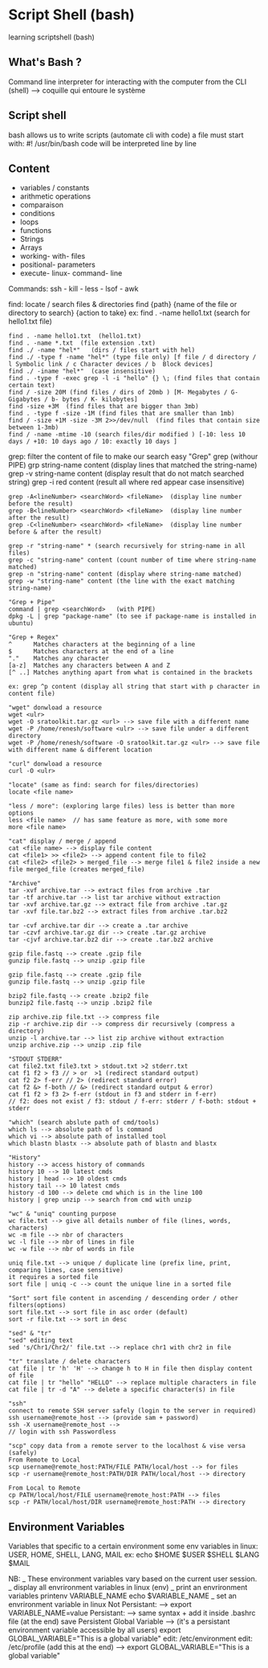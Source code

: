 # Script Shell (bash)

learning scriptshell (bash)

## What's Bash ?

Command line interpreter for interacting with the computer from the CLI (shell) --> coquille qui entoure le système

## Script shell

bash allows us to write scripts (automate cli with code)
a file must start with: #! /usr/bin/bash
code will be interpreted line by line

## Content

- variables / constants
- arithmetic operations
- comparaison
- conditions
- loops
- functions
- Strings
- Arrays
- working- with- files
- positional- parameters
- execute- linux- command- line

Commands:
ssh - kill - less - lsof - awk

find: locate / search files & directories
find {path} {name of the file or directory to search} {action to take}
ex: find . -name hello1.txt (search for hello1.txt file)

    find . -name hello1.txt  (hello1.txt)
    find . -name *.txt  (file extension .txt)
    find ./ -name "hel*"   (dirs / files start with hel)
    find ./ -type f -name "hel*" (type file only) [f file / d directory / l Symbolic link / c Character devices / b  Block devices]
    find ./ -iname "hel*"  (case insensitive)
    find . -type f -exec grep -l -i "hello" {} \; (find files that contain certain text)
    find / -size 20M (find files / dirs of 20mb ) [M- Megabytes / G- Gigabytes / b- bytes / K- kilobytes]
    find -size +3M  (find files that are bigger than 3mb)
    find . -type f -size -1M (find files that are smaller than 1mb)
    find / -size +1M -size -3M 2>>/dev/null  (find files that contain size between 1-3mb)
    find / -name -mtime -10 (search files/dir modified ) [-10: less 10 days / +10: 10 days ago / 10: exactly 10 days ]

grep: filter the content of file to make our search easy
"Grep"
grep <searchWord> <file name> (withour PIPE)
grp string-name content (display lines that matched the string-name)
grep -v string-name content (display result that do not match searched string)
grep -i red content (result all where red appear case insensitive)

    grep -A<lineNumber> <searchWord> <fileName>  (display line number before the result)
    grep -B<lineNumber> <searchWord> <fileName>  (display line number after the result)
    grep -C<lineNumber> <searchWord> <fileName>  (display line number before & after the result)

    grep -r "string-name" * (search recursively for string-name in all files)
    grep -c "string-name" content (count number of time where string-name matched)
    grep -n "string-name" content (display where string-name matched)
    grep -w "string-name" content (the line with the exact matching string-name)

    "Grep + Pipe"
    command | grep <searchWord>   (with PIPE)
    dpkg -L | grep "package-name" (to see if package-name is installed in ubuntu)

    "Grep + Regex"
    ^      Matches characters at the beginning of a line
    $      Matches characters at the end of a line
    "."    Matches any character
    [a-z]  Matches any characters between A and Z
    [^ ..] Matches anything apart from what is contained in the brackets

    ex: grep ^p content (display all string that start with p character in content file)

    "wget" donwload a resource
    wget <ulr> 
    wget -O sratoolkit.tar.gz <url> --> save file with a different name
    wget -P /home/renesh/software <ulr> --> save file under a different directory
    wget -P /home/renesh/software -O sratoolkit.tar.gz <ulr> --> save file with different name & different location
     
    "curl" donwload a resource
    curl -O <ulr>

    "locate" (same as find: search for files/directories)
    locate <file name>

    "less / more": (exploring large files) less is better than more options
    less <file name>  // has same feature as more, with some more
    more <file name>

    "cat" display / merge / append
    cat <file name> --> display file content
    cat <file1> >> <file2> --> append content file to file2
    cat <file2> <file2> > merged_file --> merge file1 & file2 inside a new file merged_file (creates merged_file)

    "Archive"
    tar -xvf archive.tar --> extract files from archive .tar
    tar -tf archive.tar --> list tar archive without extraction
    tar -xvf archive.tar.gz --> extract file from archive .tar.gz
    tar -xvf file.tar.bz2 --> extract files from archive .tar.bz2

    tar -cvf archive.tar dir --> create a .tar archive
    tar -czvf archive.tar.gz dir --> create .tar.gz archive
    tar -cjvf archive.tar.bz2 dir --> create .tar.bz2 archive

    gzip file.fastq --> create .gzip file
    gunzip file.fastq --> unzip .gzip file

    gzip file.fastq --> create .gzip file
    gunzip file.fastq --> unzip .gzip file

    bzip2 file.fastq --> create .bzip2 file
    bunzip2 file.fastq --> unzip .bzip2 file

    zip archive.zip file.txt --> compress file
    zip -r archive.zip dir --> compress dir recursively (compress a directory)
    unzip -l archive.tar --> list zip archive without extraction
    unzip archive.zip --> unzip .zip file

    "STDOUT STDERR"
    cat file2.txt file3.txt > stdout.txt >2 stderr.txt
    cat f1 f2 > f3 // > or  >1 (redirect standard output) 
    cat f2 2> f-err // 2> (redirect standard error)
    cat f2 &> f-both // &> (redirect standard output & error) 
    cat f1 f2 > f3 2> f-err (stdout in f3 and stderr in f-err) 
    // f2: does not exist / f3: stdout / f-err: stderr / f-both: stdout + stderr 

    "which" (search abslute path of cmd/tools)
    which ls --> absolute path of ls command
    which vi --> absolute path of installed tool
    which blastn blastx --> absolute path of blastn and blastx

    "History"
    history --> access history of commands
    history 10 --> 10 latest cmds
    history | head --> 10 oldest cmds
    history tail --> 10 latest cmds
    history -d 100 --> delete cmd which is in the line 100
    history | grep unzip --> search from cmd with unzip

    "wc" & "uniq" counting purpose
    wc file.txt --> give all details number of file (lines, words, characters)
    wc -m file --> nbr of characters
    wc -l file --> nbr of lines in file
    wc -w file --> nbr of words in file
    
    uniq file.txt --> unique / duplicate line (prefix line, print, comparing lines, case sensitive)
    it requires a sorted file
    sort file | uniq -c --> count the unique line in a sorted file

    "Sort" sort file content in ascending / descending order / other filters(options)
    sort file.txt --> sort file in asc order (default)
    sort -r file.txt --> sort in desc

    "sed" & "tr"
    "sed" editing text
    sed 's/Chr1/Chr2/' file.txt --> replace chr1 with chr2 in file

    "tr" translate / delete characters
    cat file | tr 'h' 'H' --> change h to H in file then display content of file
    cat file | tr "hello" "HELLO" --> replace multiple characters in file
    cat file | tr -d "A" --> delete a specific character(s) in file

    "ssh"
    connect to remote SSH server safely (login to the server in required)
    ssh username@remote_host --> (provide sam + password)
    ssh -X username@remote_host --> 
    // login with ssh Passwordless 

    "scp" copy data from a remote server to the localhost & vise versa (safely)
    From Remote to Local
    scp username@remote_host:PATH/FILE PATH/local/host --> for files
    scp -r username@remote_host:PATH/DIR PATH/local/host --> directory
    
    From Local to Remote
    cp PATH/local/host/FILE username@remote_host:PATH --> files
    scp -r PATH/local/host/DIR username@remote_host:PATH --> directory
## Environment Variables

Variables that specific to a certain environment
some env variables in linux: USER, HOME, SHELL, LANG, MAIL
ex: echo $HOME $USER $SHELL $LANG $MAIL

NB:
_ These environment variables vary based on the current user session.
_ display all envrironment variables in linux (env)
_ print an envrironment variables
printenv VARIABLE_NAME
echo $VARIABLE_NAME
_ set an envrironment variable in linux
Not Persistant: --> export VARIABLE_NAME=value
Persistant: --> same syntax + add it inside .bashrc file (at the end) save
Persistent Global Variable --> (it's a persistant environment variable accessible by all users)
export GLOBAL_VARIABLE="This is a global variable"
edit: /etc/environment
edit: /etc/profile (add this at the end) --> export GLOBAL_VARIABLE="This is a global variable"
